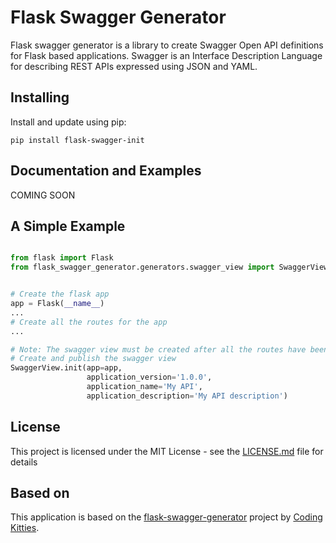 # Flask Swagger Generator
Flask swagger generator is a library to create Swagger Open API definitions 
for Flask based applications. Swagger is an Interface Description Language for describing REST 
APIs expressed using JSON and YAML. 

## Installing 
Install and update using pip:

```
pip install flask-swagger-init
```

## Documentation and Examples
COMING SOON

## A Simple Example

```python

from flask import Flask
from flask_swagger_generator.generators.swagger_view import SwaggerView


# Create the flask app
app = Flask(__name__)
...
# Create all the routes for the app
...

# Note: The swagger view must be created after all the routes have been created
# Create and publish the swagger view
SwaggerView.init(app=app, 
                 application_version='1.0.0', 
                 application_name='My API', 
                 application_description='My API description')
```

## License
This project is licensed under the MIT License - see the [LICENSE.md](LICENSE.md) file for details

## Based on
This application is based on the [flask-swagger-generator](https://github.com/coding-kitties/flask-swagger-generator) project by [Coding Kitties](https://github.com/coding-kitties).
